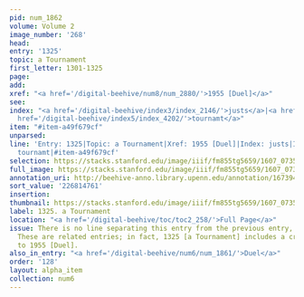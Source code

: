 ```yaml
---
pid: num_1862
volume: Volume 2
image_number: '268'
head:
entry: '1325'
topic: a Tournament
first_letter: 1301-1325
page:
add:
xref: "<a href='/digital-beehive/num8/num_2880/'>1955 [Duel]</a>"
see:
index: "<a href='/digital-beehive/index3/index_2146/'>justs</a>|<a href='/digital-beehive/index5/index_4151/'>tilt</a>|<a
  href='/digital-beehive/index5/index_4202/'>tournamt</a>"
item: "#item-a49f679cf"
unparsed:
line: 'Entry: 1325|Topic: a Tournament|Xref: 1955 [Duel]|Index: justs|Index: tilt|Index:
  tournamt|#item-a49f679cf'
selection: https://stacks.stanford.edu/image/iiif/fm855tg5659/1607_0735/859,4761,2836,282/full/0/default.jpg
full_image: https://stacks.stanford.edu/image/iiif/fm855tg5659/1607_0735/full/full/0/default.jpg
annotation_uri: http://beehive-anno.library.upenn.edu/annotation/1673940078795
sort_value: '226814761'
insertion:
thumbnail: https://stacks.stanford.edu/image/iiif/fm855tg5659/1607_0735/859,4761,600,180/250,/0/default.jpg
label: 1325. a Tournament
location: "<a href='/digital-beehive/toc/toc2_258/'>Full Page</a>"
issue: There is no line separating this entry from the previous entry, 1325 [Duel].
  These are related entries; in fact, 1325 [a Tournament] includes a cross-reference
  to 1955 [Duel].
also_in_entry: "<a href='/digital-beehive/num6/num_1861/'>Duel</a>"
order: '128'
layout: alpha_item
collection: num6
---
```

